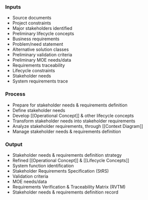 ### Inputs
- Source documents
- Project constraints
- Major stakeholders identified
- Preliminary lifecycle concepts
- Business requirements
- Problem/need statement
- Alternative solution classes
- Preliminary validation criteria
- Preliminary MOE needs/data
- Requirements traceability
- Lifecycle constraints
- Stakeholder needs
- System requirements trace
### Process
- Prepare for stakeholder needs & requirements definition
- Define stakeholder needs
- Develop [[Operational Concept]] & other lifecycle concepts
- Transform stakeholder needs into stakeholder requirements
- Analyze stakeholder requirements, through [[Context Diagram]]
- Manage stakeholder needs & requirements definition
### Output
- Stakeholder needs & requirements definition strategy
- Refined [[Operational Concept]] & [[Lifecycle Concepts]]
- System function identification
- Stakeholder Requirements Specification (StRS)
- Validation criteria
- MOE needs/data
- Requirements Verification & Traceability Matrix (RVTM)
- Stakeholder needs & requirements definition record